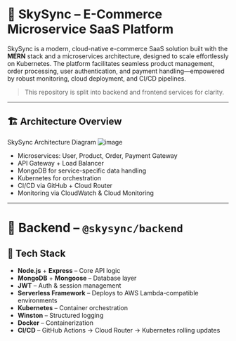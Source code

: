 # 🛒 SkySync – E-Commerce Microservice SaaS Platform

SkySync is a modern, cloud-native e-commerce SaaS solution built with the **MERN** stack and a microservices architecture, designed to scale effortlessly on Kubernetes. The platform facilitates seamless product management, order processing, user authentication, and payment handling—empowered by robust monitoring, cloud deployment, and CI/CD pipelines.

> This repository is split into backend and frontend services for clarity.

---

## 🏗️ Architecture Overview


SkySync Architecture Diagram
![image](https://github.com/user-attachments/assets/77a12681-aa5e-4329-ab1d-9525a4cb83aa)

- Microservices: User, Product, Order, Payment Gateway  
- API Gateway + Load Balancer  
- MongoDB for service-specific data handling  
- Kubernetes for orchestration  
- CI/CD via GitHub + Cloud Router  
- Monitoring via CloudWatch & Cloud Monitoring  

---

# 🔧 Backend – `@skysync/backend`

## 🚀 Tech Stack

- **Node.js** + **Express** – Core API logic  
- **MongoDB** + **Mongoose** – Database layer  
- **JWT** – Auth & session management  
- **Serverless Framework** – Deploys to AWS Lambda-compatible environments  
- **Kubernetes** – Container orchestration  
- **Winston** – Structured logging  
- **Docker** – Containerization  
- **CI/CD** – GitHub Actions → Cloud Router → Kubernetes rolling updates  


